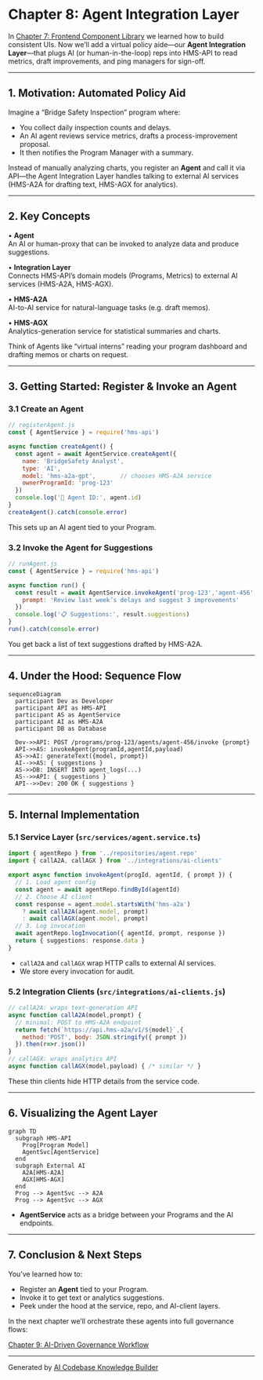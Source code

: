 # Chapter 8: Agent Integration Layer

In [Chapter 7: Frontend Component Library](07_frontend_component_library_.md) we learned how to build consistent UIs. Now we’ll add a virtual policy aide—our **Agent Integration Layer**—that plugs AI (or human-in-the-loop) reps into HMS-API to read metrics, draft improvements, and ping managers for sign-off.

---

## 1. Motivation: Automated Policy Aid

Imagine a “Bridge Safety Inspection” program where:

- You collect daily inspection counts and delays.
- An AI agent reviews service metrics, drafts a process-improvement proposal.
- It then notifies the Program Manager with a summary.

Instead of manually analyzing charts, you register an **Agent** and call it via API—the Agent Integration Layer handles talking to external AI services (HMS-A2A for drafting text, HMS-AGX for analytics).

---

## 2. Key Concepts

• **Agent**  
  An AI or human-proxy that can be invoked to analyze data and produce suggestions.

• **Integration Layer**  
  Connects HMS-API’s domain models (Programs, Metrics) to external AI services (HMS-A2A, HMS-AGX).

• **HMS-A2A**  
  AI-to-AI service for natural-language tasks (e.g. draft memos).

• **HMS-AGX**  
  Analytics-generation service for statistical summaries and charts.

Think of Agents like “virtual interns” reading your program dashboard and drafting memos or charts on request.

---

## 3. Getting Started: Register & Invoke an Agent

### 3.1 Create an Agent

```js
// registerAgent.js
const { AgentService } = require('hms-api')

async function createAgent() {
  const agent = await AgentService.createAgent({
    name: 'BridgeSafety Analyst',
    type: 'AI',
    model: 'hms-a2a-gpt',       // chooses HMS-A2A service
    ownerProgramId: 'prog-123'
  })
  console.log('🤖 Agent ID:', agent.id)
}
createAgent().catch(console.error)
```
This sets up an AI agent tied to your Program.  

### 3.2 Invoke the Agent for Suggestions

```js
// runAgent.js
const { AgentService } = require('hms-api')

async function run() {
  const result = await AgentService.invokeAgent('prog-123','agent-456',{
    prompt: 'Review last week’s delays and suggest 3 improvements'
  })
  console.log('📋 Suggestions:', result.suggestions)
}
run().catch(console.error)
```
You get back a list of text suggestions drafted by HMS-A2A.

---

## 4. Under the Hood: Sequence Flow

```mermaid
sequenceDiagram
  participant Dev as Developer
  participant API as HMS-API
  participant AS as AgentService
  participant AI as HMS-A2A
  participant DB as Database

  Dev->>API: POST /programs/prog-123/agents/agent-456/invoke {prompt}
  API->>AS: invokeAgent(programId,agentId,payload)
  AS->>AI: generateText({model, prompt})
  AI-->>AS: { suggestions }
  AS->>DB: INSERT INTO agent_logs(...)
  AS-->>API: { suggestions }
  API-->>Dev: 200 OK { suggestions }
```

---

## 5. Internal Implementation

### 5.1 Service Layer (`src/services/agent.service.ts`)

```ts
import { agentRepo } from '../repositories/agent.repo'
import { callA2A, callAGX } from '../integrations/ai-clients'

export async function invokeAgent(progId, agentId, { prompt }) {
  // 1. Load agent config
  const agent = await agentRepo.findById(agentId)
  // 2. Choose AI client
  const response = agent.model.startsWith('hms-a2a')
    ? await callA2A(agent.model, prompt)
    : await callAGX(agent.model, prompt)
  // 3. Log invocation
  await agentRepo.logInvocation({ agentId, prompt, response })
  return { suggestions: response.data }
}
```

- `callA2A` and `callAGX` wrap HTTP calls to external AI services.  
- We store every invocation for audit.

### 5.2 Integration Clients (`src/integrations/ai-clients.js`)

```js
// callA2A: wraps text-generation API
async function callA2A(model,prompt) {
  // minimal: POST to HMS-A2A endpoint
  return fetch(`https://api.hms-a2a/v1/${model}`,{
    method:'POST', body: JSON.stringify({ prompt })
  }).then(r=>r.json())
}
// callAGX: wraps analytics API
async function callAGX(model,payload) { /* similar */ }
```

These thin clients hide HTTP details from the service code.

---

## 6. Visualizing the Agent Layer

```mermaid
graph TD
  subgraph HMS-API
    Prog[Program Model]
    AgentSvc[AgentService]
  end
  subgraph External AI
    A2A[HMS-A2A] 
    AGX[HMS-AGX]
  end
  Prog --> AgentSvc --> A2A
  Prog --> AgentSvc --> AGX
```

- **AgentService** acts as a bridge between your Programs and the AI endpoints.

---

## 7. Conclusion & Next Steps

You’ve learned how to:

- Register an **Agent** tied to your Program.  
- Invoke it to get text or analytics suggestions.  
- Peek under the hood at the service, repo, and AI-client layers.  

In the next chapter we’ll orchestrate these agents into full governance flows:

[Chapter 9: AI-Driven Governance Workflow](09_ai_driven_governance_workflow_.md)

---

Generated by [AI Codebase Knowledge Builder](https://github.com/The-Pocket/Tutorial-Codebase-Knowledge)